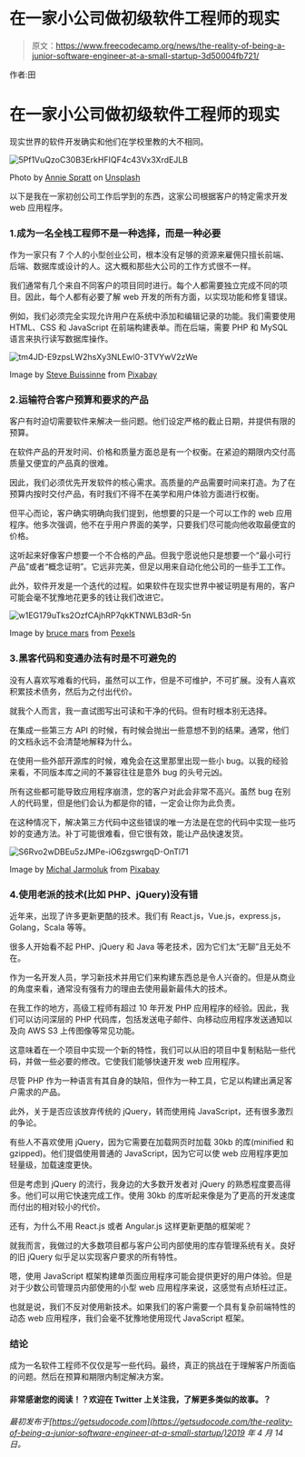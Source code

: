 # 在一家小公司做初级软件工程师的现实

> 原文：<https://www.freecodecamp.org/news/the-reality-of-being-a-junior-software-engineer-at-a-small-startup-3d50004fb721/>

作者:田

# 在一家小公司做初级软件工程师的现实

现实世界的软件开发确实和他们在学校里教的大不相同。

![5Pf1VuQzoC30B3ErkHFIQF4c43Vx3XrdEJLB](img/a98aed0b9555283afcf7cb75e88d7bce.png)

Photo by [Annie Spratt](https://unsplash.com/photos/dWYU3i-mqEo?utm_source=unsplash&utm_medium=referral&utm_content=creditCopyText) on [Unsplash](https://unsplash.com/collections/2274666/agency-life?utm_source=unsplash&utm_medium=referral&utm_content=creditCopyText)

以下是我在一家初创公司工作后学到的东西，这家公司根据客户的特定需求开发 web 应用程序。

### 1.成为一名全栈工程师不是一种选择，而是一种必要

作为一家只有 7 个人的小型创业公司，根本没有足够的资源来雇佣只擅长前端、后端、数据库或设计的人。这大概和那些大公司的工作方式很不一样。

我们通常有几个来自不同客户的项目同时进行。每个人都需要独立完成不同的项目。因此，每个人都有必要了解 web 开发的所有方面，以实现功能和修复错误。

例如，我们必须完全实现允许用户在系统中添加和编辑记录的功能。我们需要使用 HTML、CSS 和 JavaScript 在前端构建表单。而在后端，需要 PHP 和 MySQL 语言来执行读写数据库操作。

![tm4JD-E9zpsLW2hsXy3NLEwl0-3TVYwV2zWe](img/ada01312714377e7e604c2ba8d37da59.png)

Image by [Steve Buissinne](https://pixabay.com/users/stevepb-282134/?utm_source=link-attribution&utm_medium=referral&utm_campaign=image&utm_content=1015125) from [Pixabay](https://pixabay.com/?utm_source=link-attribution&utm_medium=referral&utm_campaign=image&utm_content=1015125)

### 2.运输符合客户预算和要求的产品

客户有时迫切需要软件来解决一些问题。他们设定严格的截止日期，并提供有限的预算。

在软件产品的开发时间、价格和质量方面总是有一个权衡。在紧迫的期限内交付高质量又便宜的产品真的很难。

因此，我们必须优先开发软件的核心需求。高质量的产品需要时间来打造。为了在预算内按时交付产品，有时我们不得不在美学和用户体验方面进行权衡。

但平心而论，客户确实明确向我们提到，他想要的只是一个可以工作的 web 应用程序。他多次强调，他不在乎用户界面的美学，只要我们尽可能向他收取最便宜的价格。

这听起来好像客户想要一个不合格的产品。但我宁愿说他只是想要一个“最小可行产品”或者“概念证明”。它远非完美，但足以用来自动化他公司的一些手工工作。

此外，软件开发是一个迭代的过程。如果软件在现实世界中被证明是有用的，客户可能会毫不犹豫地花更多的钱让我们改进它。

![w1EG179uTks2OzfCAjhRP7qkKTNWLB3dR-5n](img/017a7584c62de25de456da6855958287.png)

Image by [bruce mars](https://www.pexels.com/@olly?utm_content=attributionCopyText&utm_medium=referral&utm_source=pexels) from [Pexels](https://www.pexels.com/photo/man-repairing-chair-2105434/?utm_content=attributionCopyText&utm_medium=referral&utm_source=pexels)

### 3.黑客代码和变通办法有时是不可避免的

没有人喜欢写难看的代码，虽然可以工作，但是不可维护，不可扩展。没有人喜欢积累技术债务，然后为之付出代价。

就我个人而言，我一直试图写出可读和干净的代码。但有时根本别无选择。

在集成一些第三方 API 的时候，有时候会抛出一些意想不到的结果。通常，他们的文档永远不会清楚地解释为什么。

在使用一些外部开源库的时候，难免会在这里那里出现一些小 bug。以我的经验来看，不同版本库之间的不兼容往往是意外 bug 的头号元凶。

所有这些都可能导致应用程序崩溃，您的客户对此会非常不高兴。虽然 bug 在别人的代码里，但是他们会认为都是你的错，一定会让你为此负责。

在这种情况下，解决第三方代码中这些错误的唯一方法是在您的代码中实现一些巧妙的变通方法。补丁可能很难看，但它很有效，能让产品快速发货。

![S6Rvo2wDBEu5zJMPe-iO6zgswrgqD-OnTl71](img/a1f0b6da1f4f78aac4c8895aaa6e0143.png)

Image by [Michal Jarmoluk](https://pixabay.com/users/jarmoluk-143740/?utm_source=link-attribution&utm_medium=referral&utm_campaign=image&utm_content=436498) from [Pixabay](https://pixabay.com/?utm_source=link-attribution&utm_medium=referral&utm_campaign=image&utm_content=436498)

### 4.使用老派的技术(比如 PHP、jQuery)没有错

近年来，出现了许多更新更酷的技术。我们有 React.js，Vue.js，express.js，Golang，Scala 等等。

很多人开始看不起 PHP、jQuery 和 Java 等老技术，因为它们太“无聊”且无处不在。

作为一名开发人员，学习新技术并用它们来构建东西总是令人兴奋的。但是从商业的角度来看，通常没有强有力的理由去使用最新最伟大的技术。

在我工作的地方，高级工程师有超过 10 年开发 PHP 应用程序的经验。因此，我们可以访问深层的 PHP 代码库，包括发送电子邮件、向移动应用程序发送通知以及向 AWS S3 上传图像等常见功能。

这意味着在一个项目中实现一个新的特性，我们可以从旧的项目中复制粘贴一些代码，并做一些必要的修改。它使我们能够快速开发 web 应用程序。

尽管 PHP 作为一种语言有其自身的缺陷，但作为一种工具，它足以构建出满足客户需求的产品。

此外，关于是否应该放弃传统的 jQuery，转而使用纯 JavaScript，还有很多激烈的争论。

有些人不喜欢使用 jQuery，因为它需要在加载网页时加载 30kb 的库(minified 和 gzipped)。他们提倡使用普通的 JavaScript，因为它可以使 web 应用程序更加轻量级，加载速度更快。

但是考虑到 jQuery 的流行，我身边的大多数开发者对 jQuery 的熟悉程度要高得多。他们可以用它快速完成工作。使用 30kb 的库听起来像是为了更高的开发速度而付出的相对较小的代价。

还有，为什么不用 React.js 或者 Angular.js 这样更新更酷的框架呢？

就我而言，我做过的大多数项目都与客户公司内部使用的库存管理系统有关。良好的旧 jQuery 似乎足以实现客户要求的所有特性。

嗯，使用 JavaScript 框架构建单页面应用程序可能会提供更好的用户体验。但是对于少数公司管理员内部使用的小型 web 应用程序来说，这感觉有点矫枉过正。

也就是说，我们不反对使用新技术。如果我们的客户需要一个具有复杂前端特性的动态 web 应用程序，我们会毫不犹豫地使用现代 JavaScript 框架。

### 结论

成为一名软件工程师不仅仅是写一些代码。最终，真正的挑战在于理解客户所面临的问题。然后在预算和期限内制定解决方案。

#### 非常感谢您的阅读！？欢迎在 Twitter 上关注我，了解更多类似的故事。？

*最初发布于[https://getsudocode.com](https://getsudocode.com/the-reality-of-being-a-junior-software-engineer-at-a-small-startup/)2019 年 4 月 14 日。*
